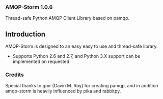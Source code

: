 ### AMQP-Storm 1.0.6
Thread-safe Python AMQP Client Library based on pamqp.

Introduction
-------------
AMQP-Storm is designed to an easy easy to use and thread-safe library.
- Supports Python 2.6 and 2.7, and Python 3.X support can be implemented on requested.

### Credits
Special thanks to gmr (Gavin M. Roy) for creating pamqp, and in addition amqp-storm is heavily influenced by pika and rabbitpy.
